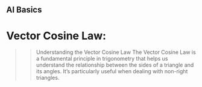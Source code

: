 ## AI Basics

# Vector Cosine Law:

>> Understanding the Vector Cosine Law
The Vector Cosine Law is a fundamental principle in trigonometry that helps us understand the relationship between the sides of a triangle and its angles. It’s particularly useful when dealing with non-right triangles.

